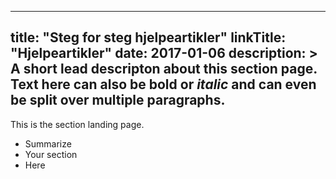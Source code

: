 
---
title: "Steg for steg hjelpeartikler"
linkTitle: "Hjelpeartikler"
date: 2017-01-06
description: >
  A short lead descripton about this section page. Text here can also be **bold** or _italic_ and can even be split over multiple paragraphs.
---

This is the section landing page.

* Summarize
* Your section
* Here

